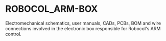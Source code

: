 # ROBOCOL_ARM-BOX
Electromechanical schematics, user manuals, CADs, PCBs, BOM and wire connections involved in the electronic box responsible for Robocol's ARM control.
